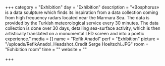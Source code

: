 +++
category = "Exhibition"
day = "Exhibition"
description = "«Bosphorus» is a data sculpture which finds its inspiration from a data collection coming from high frequency radars located near the Marmara Sea. The data is provided by the Turkish meteorological service every 30 minutes. The data collection is done over 30 days, detailing sea-surface activity, which is then artistically translated on a monumental LED screen and into a poetic experience."
media = []
name = "Refik Anadol"
perf = "Exhibition"
picture = "/uploads/RefikAnadol_Headshot_Credit Serge Hoeltschi.JPG"
room = "Exhibition room"
time = ""
website = ""

+++
